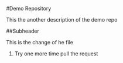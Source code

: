 #Demo Repository

This the another description of the demo repo

##Subheader

This is the change of he file

1. Try one more time pull the request


